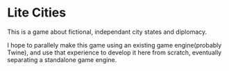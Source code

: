 # Lite Cities
This is a game about fictional, independant city states and diplomacy.

I hope to parallely make this game using an existing game engine(probably Twine), and use that experience to develop it here from scratch, eventually separating a standalone game engine.